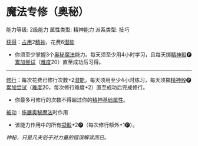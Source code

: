# 魔法专修（奥秘）

能力等级: 2级能力
属性类型: 精神能力
派系类型: 技巧

<aside>

[获得](https://www.notion.so/1b3d619a067b8027ba38e2c1caf9d84b?pvs=21)：[占用](https://www.notion.so/1b3d619a067b8028a794de6ceed96ec0?pvs=21)2[精神](https://www.notion.so/1b3d619a067b800a8da5d96dd60be2b1?pvs=21)，花费6[潜能](https://www.notion.so/1b3d619a067b80c2bdb4c721adc30021?pvs=21)

- 你须至少掌握3个[奥秘魔法](https://www.notion.so/1b3d619a067b801eb2a1c56919f458a0?pvs=21)能力。每天须至少用4小时学习，且每天掷[精神骰](https://www.notion.so/1b3d619a067b80a8a9ffef3e0057db9d?pvs=21)🅟[累加尝试](https://www.notion.so/1b3d619a067b803aa44aee27ccd6ce77?pvs=21)（[难度](https://www.notion.so/1b3d619a067b80fbbc95dc0c033f5e3c?pvs=21)20）直至成功后习得。

---

[修行](https://www.notion.so/1b3d619a067b8027a1ece32be2309cd4?pvs=21)：每次花费已修行次数+2[潜能](https://www.notion.so/1b3d619a067b80c2bdb4c721adc30021?pvs=21)，每天须用至少4小时练习，每天须掷[精神骰](https://www.notion.so/1b3d619a067b80a8a9ffef3e0057db9d?pvs=21)🅟[累加尝试](https://www.notion.so/1b3d619a067b803aa44aee27ccd6ce77?pvs=21)（[难度](https://www.notion.so/1b3d619a067b80fbbc95dc0c033f5e3c?pvs=21)20，每次修行难度+2）直至成功后完成修行。

- 你最多可修行的次数不得超过你的[精神](https://www.notion.so/1b3d619a067b800a8da5d96dd60be2b1?pvs=21)[基础属性](https://www.notion.so/1b3d619a067b809b9942c3034fa32a96?pvs=21)。
</aside>

<aside>

[被动](https://www.notion.so/1b3d619a067b8041a000ebc294fff708?pvs=21)：[施展](https://www.notion.so/1b3d619a067b80f38dccf027f026b32f?pvs=21)[奥秘魔法](https://www.notion.so/1b3d619a067b801eb2a1c56919f458a0?pvs=21)时作用

- 该能力作用中的所有[掷骰](https://www.notion.so/1b3d619a067b80f89c53e38483e535c4?pvs=21)+2🅟（每次修行额外+1🅟）。
</aside>

*神秘，只是凡夫俗子对力量的错误解读而已。*